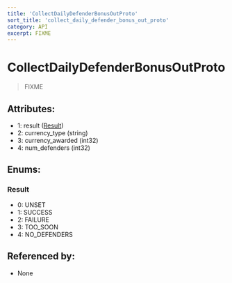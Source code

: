 ```yaml
---
title: 'CollectDailyDefenderBonusOutProto'
sort_title: 'collect_daily_defender_bonus_out_proto'
category: API
excerpt: FIXME
---
```


# CollectDailyDefenderBonusOutProto

> FIXME

## Attributes:

- 1: result ([Result](#result))
- 2: currency_type (string) 
- 3: currency_awarded (int32) 
- 4: num_defenders (int32)

## Enums:

### Result
- 0: UNSET
- 1: SUCCESS
- 2: FAILURE
- 3: TOO_SOON
- 4: NO_DEFENDERS

## Referenced by:

- None
